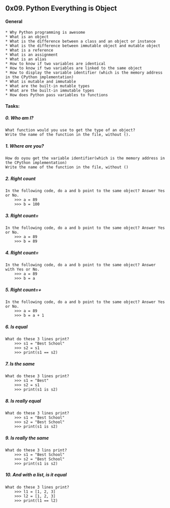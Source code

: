 ## 0x09. Python Everything is Object


#### General
	* Why Python programming is awesome
	* What is an object
	* What is the difference between a class and an object or instance
	* What is the difference between immutable object and mutable object
	* What is a reference
	* What is an assignment
	* What is an alias
	* How to know if two variables are identical
	* How to know if two variables are linked to the same object
	* How to display the variable identifier (which is the memory address in the CPython implementation)
	* What is mutable and immutable
	* What are the built-in mutable types
	* What are the built-in immutable types
	* How does Python pass variables to functions



#### Tasks:

##### 0. Who am I?
	What function would you use to get the type of an object?
	Write the name of the function in the file, without ().

##### 1. Where are you?
	How do oyou get the variable identifier(which is the memory address in the CPython implementation)
	Write the name of the function in the file, without ()

##### 2. Right count
	In the following code, do a and b point to the same object? Answer Yes or No.
		>>> a = 89
		>>> b = 100

##### 3. Right count=
	In the following code, do a and b point to the same object? Answer Yes or No.
		>>> a = 89
		>>> b = 89


##### 4. Right count=
	In the following code, do a and b point to the same object? Answer with Yes or No.
		>>> a = 89
		>>> b = a 

##### 5. Right count=+
	In the following code, do a and b point to the same object? Answer Yes or No.
		>>> a = 89
		>>> b = a + 1



##### 6. Is equal
	What do these 3 lines print?
		>>> s1 = "Best School"
		>>> s2 = s1
		>>> print(s1 == s2)

##### 7. Is the same
	What do these 3 lines print?
		>>> s1 = "Best"
		>>> s2 = s1
		>>> print(s1 is s2)

##### 8. Is really equal
	What do these 3 lines print?
		>>> s1 = "Best School"
		>>> s2 = "Best School"
		>>> print(s1 is s2)

##### 9. Is really the same
	What do these 3 lins print?
		>>> s1 = "Best School"
		>>> s2 = "Best School"
		>>> print(s1 is s2)

##### 10. And with a list, is it equal
	What do these 3 lines print?
		>>> l1 = [1, 2, 3]
		>>> l2 = [1, 2, 3]
		>>> print(l1 == l2)

